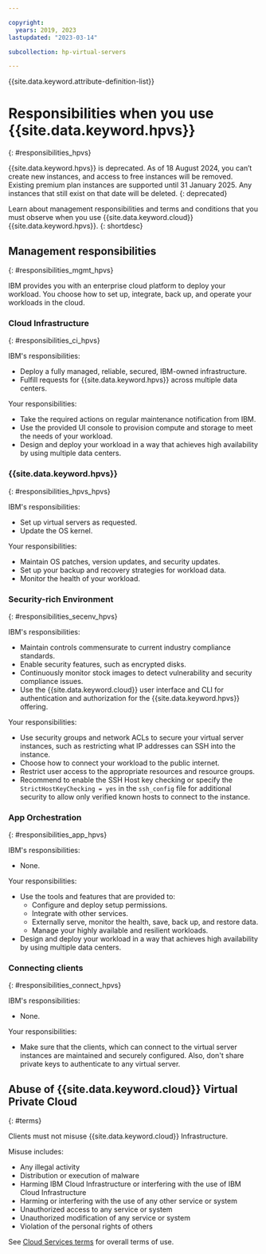 ```yaml
---

copyright:
  years: 2019, 2023
lastupdated: "2023-03-14"

subcollection: hp-virtual-servers

---
```


{{site.data.keyword.attribute-definition-list}}

# Responsibilities when you use {{site.data.keyword.hpvs}}
{: #responsibilities_hpvs}

{{site.data.keyword.hpvs}} is deprecated. As of 18 August 2024, you can’t create new instances, and access to free instances will be removed. Existing premium plan instances are supported until 31 January 2025. Any instances that still exist on that date will be deleted.
{: deprecated}

Learn about management responsibilities and terms and conditions that you must observe when you use {{site.data.keyword.cloud}} {{site.data.keyword.hpvs}}.
{: shortdesc}

## Management responsibilities
{: #responsibilities_mgmt_hpvs}

IBM provides you with an enterprise cloud platform to deploy your workload. You choose how to set up, integrate, back up, and operate your workloads in the cloud.

### Cloud Infrastructure
{: #responsibilities_ci_hpvs}

IBM's responsibilities:
- Deploy a fully managed, reliable, secured, IBM-owned infrastructure.
- Fulfill requests for {{site.data.keyword.hpvs}} across multiple data centers.

Your responsibilities:
- Take the required actions on regular maintenance notification from IBM.
- Use the provided UI console to provision compute and storage to meet the needs of your workload.
- Design and deploy your workload in a way that achieves high availability by using multiple data centers.

### {{site.data.keyword.hpvs}}
{: #responsibilities_hpvs_hpvs}

IBM's responsibilities:
- Set up virtual servers as requested.
- Update the OS kernel.

Your responsibilities:
- Maintain OS patches, version updates, and security updates.
- Set up your backup and recovery strategies for workload data.
- Monitor the health of your workload.

### Security-rich Environment
{: #responsibilities_secenv_hpvs}

IBM's responsibilities:
- Maintain controls commensurate to current industry compliance standards.
- Enable security features, such as encrypted disks.
- Continuously monitor stock images to detect vulnerability and security compliance issues.
- Use the {{site.data.keyword.cloud}} user interface and CLI for authentication and authorization for the {{site.data.keyword.hpvs}} offering.

Your responsibilities:
- Use security groups and network ACLs to secure your virtual server instances, such as restricting what IP addresses can SSH into the instance.
- Choose how to connect your workload to the public internet.
- Restrict user access to the appropriate resources and resource groups.
- Recommend to enable the SSH Host key checking or specify the `StrictHostKeyChecking = yes` in the `ssh_config` file for additional security to allow only verified known hosts to connect to the instance.

### App Orchestration
{: #responsibilities_app_hpvs}

IBM's responsibilities:
- None.

Your responsibilities:
- Use the tools and features that are provided to:
   - Configure and deploy setup permissions.
   - Integrate with other services.
   - Externally serve, monitor the health, save, back up, and restore data.
   - Manage your highly available and resilient workloads.
- Design and deploy your workload in a way that achieves high availability by using multiple data centers.

### Connecting clients
{: #responsibilities_connect_hpvs}

IBM's responsibilities:
- None.

Your responsibilities:
- Make sure that the clients, which can connect to the virtual server instances are maintained and securely configured. Also, don't share private keys to authenticate to any virtual server.



## Abuse of {{site.data.keyword.cloud}} Virtual Private Cloud
{: #terms}

Clients must not misuse {{site.data.keyword.cloud}} Infrastructure.

Misuse includes:
- Any illegal activity
- Distribution or execution of malware
- Harming IBM Cloud Infrastructure or interfering with the use of IBM Cloud Infrastructure
- Harming or interfering with the use of any other service or system
- Unauthorized access to any service or system
- Unauthorized modification of any service or system
- Violation of the personal rights of others

See [Cloud Services terms](/docs/overview/terms-of-use?topic=overview-terms) for overall terms of use.
